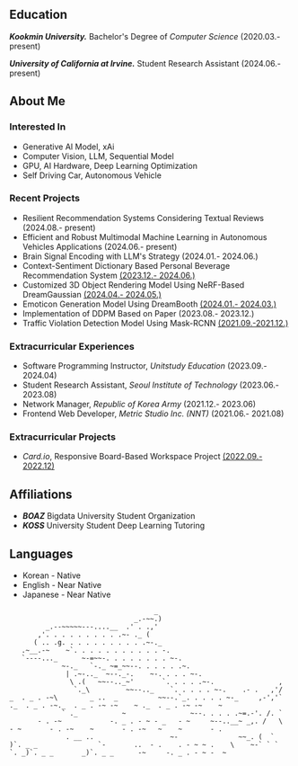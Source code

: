 ## Education
***Kookmin University.*** Bachelor's Degree of *Computer Science* (2020.03.- present)

***University of California at Irvine.*** Student Research Assistant (2024.06.- present) 

## About Me
### Interested In
- Generative AI Model, xAi
- Computer Vision, LLM, Sequential Model
- GPU, AI Hardware, Deep Learning Optimization
- Self Driving Car, Autonomous Vehicle

### Recent Projects
- Resilient Recommendation Systems Considering Textual Reviews (2024.08.- present)
- Efficient and Robust Multimodal Machine Learning in Autonomous Vehicles Applications (2024.06.- present)
- Brain Signal Encoding with LLM's Strategy (2024.01.- 2024.06.)
- Context-Sentiment Dictionary Based Personal Beverage Recommendation System [(2023.12.- 2024.06.)](https://github.com/D-LINK-alpha)
- Customized 3D Object Rendering Model Using NeRF-Based DreamGaussian [(2024.04.- 2024.05.)](https://github.com/kmuhan/22_MiniProject_3Dblahblah)
- Emoticon Generation Model Using DreamBooth [(2024.01.- 2024.03.)](https://github.com/kmuhan/22_MiniProject_EmoticonGenerator)
- Implementation of DDPM Based on Paper (2023.08.- 2023.12.)
- Traffic Violation Detection Model Using Mask-RCNN [(2021.09.-2021.12.)](https://github.com/kmuhan/kmuhan-2021tvaihackathon)

### Extracurricular Experiences
- Software Programming Instructor, _Unitstudy Education_ (2023.09.- 2024.04)
- Student Research Assistant, _Seoul Institute of Technology_ (2023.06.- 2023.08)
- Network Manager, _Republic of Korea Army_ (2021.12.- 2023.06)
- Frontend Web Developer, _Metric Studio Inc. (NNT)_ (2021.06.- 2021.08)
  
### Extracurricular Projects
- _Card.io_, Responsive Board-Based Workspace Project [(2022.09.- 2022.12)](https://github.com/cardotio)

## Affiliations
- ***BOAZ*** Bigdata University Student Organization
- ***KOSS*** University Student Deep Learning Tutoring

## Languages
- Korean - Native
- English - Near Native
- Japanese - Near Native
```
                                    _
                               _.-~~.)
         _.--~~~~~---....__  .' . .,'
       ,'. . . . . . . . . .~- ._ (
      ( .. .g. . . . . . . . . . .~-._
   .~__.-~    ~`. . . . . . . . . . . -.
   `----..._      ~-=~~-. . . . . . . . ~-.
             ~-._   `-._ ~=_~~--. . . . . .~.
              | .~-.._  ~--._-.    ~-. . . . ~-.
               \ .(   ~~--.._~'       `. . . . .~-.                ,
                `._\         ~~--.._    `. . . . . ~-.    .- .   ,'/
_  . _ . -~\        _ ..  _          ~~--.`_. . . . . ~-_     ,-','`  ._  . _ . -~._  . _ . -~ -~    ~ ._  . _ . -~ -~    ~ 
             ` ._           ~                ~--. . . . .~=.-'. /. `
       - . -~            -. _ . - ~ - _   - ~     ~--..__~ _,. /   \  - ~       - . -~    ~       - . -~   ~    ~       - . 
              . __ ..                   ~-               ~~_. (  `
)`. _ _               `-       ..  - .    . - ~ ~ .    \    ~-` ` `  `. _)`. _ _       _)`. _ _      -~     -. _ . - ~ -  ~ 
```
